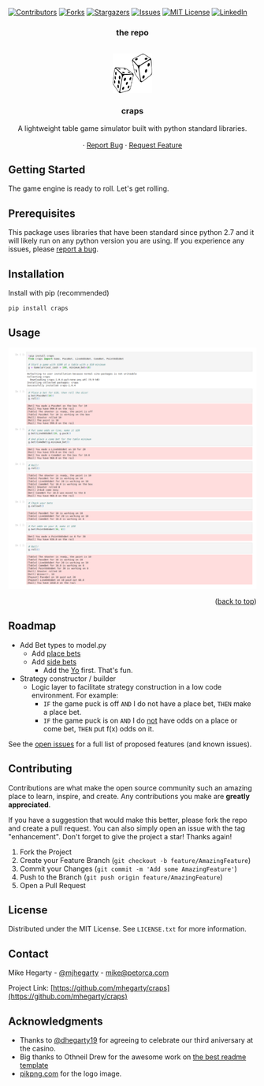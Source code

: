 <div id="top"></div>
<!--
*** Thanks for checking out craps. If you have a suggestion that would 
*** make this better, please fork the repo and create a pull request
*** or simply open an issue with the tag "enhancement".
*** Don't forget to give the project a star!
*** Thanks again! Now go create something AMAZING! :D
-->



<!-- PROJECT SHIELDS -->
<!--
*** I'm using markdown "reference style" links for readability.
*** Reference links are enclosed in brackets [ ] instead of parentheses ( ).
*** See the bottom of this document for the declaration of the reference variables
*** for contributors-url, forks-url, etc. This is an optional, concise syntax you may use.
*** https://www.markdownguide.org/basic-syntax/#reference-style-links
-->
[![Contributors][contributors-shield]][contributors-url]
[![Forks][forks-shield]][forks-url]
[![Stargazers][stars-shield]][stars-url]
[![Issues][issues-shield]][issues-url]
[![MIT License][license-shield]][license-url]
[![LinkedIn][linkedin-shield]][linkedin-url]



<!-- PROJECT LOGO -->
<h3 align="center">the repo</h3>
<br />

<div align="center">
  <a href="https://github.com/mhegarty/craps/blob/master/images/logo.png">
    <img src="https://raw.githubusercontent.com/mhegarty/craps/master/images/logo.png"
    alt="Logo" width="80" height="80">
  </a>

<h3 align="center">craps</h3>

  <p align="center">
    A lightweight table game simulator built with python standard libraries.
    <!-- <br />
    <a href="https://github.com/mhegarty/craps"><strong>Explore the code »</strong></a>-->
    <br />
    <br />
    ·
    <a href="https://github.com/mhegarty/craps/issues">Report Bug</a>
    ·
    <a href="https://github.com/mhegarty/craps/issues">Request Feature</a>
  </p>
</div>



<!-- TABLE OF CONTENTS -->
<!-- 
<details>
  <summary>Table of Contents</summary>
  <ol>
    <li>
      <a href="#about-the-project">About The Project</a>
      <ul>
        <li><a href="#built-with">Built With</a></li>
      </ul>
    </li>
    <li>
      <a href="#getting-started">Getting Started</a>
      <ul>
        <li><a href="#prerequisites">Prerequisites</a></li>
        <li><a href="#installation">Installation</a></li>
      </ul>
    </li>
    <li><a href="#usage">Usage</a></li>
    <li><a href="#roadmap">Roadmap</a></li>
    <li><a href="#contributing">Contributing</a></li>
    <li><a href="#license">License</a></li>
    <li><a href="#contact">Contact</a></li>
    <li><a href="#acknowledgments">Acknowledgments</a></li>
  </ol>
</details>
-->



<!-- ABOUT THE PROJECT -->
<!--
## About The Project

[![Product Name Screen Shot][product-screenshot]](https://example.com)

Here's a blank template to get started: To avoid retyping too much info. Do a search and replace with your text editor for the following: `mhegarty`, `craps`, `@mjhegarty`, `hegarty`, `email`, `email_client`, `project_title`, `project_description`

<p align="right">(<a href="#top">back to top</a>)</p>
-->

<!--
### Built With

* [Python](https://python.org/)

<p align="right">(<a href="#top">back to top</a>)</p>
-->


<!-- GETTING STARTED -->
## Getting Started

The game engine is ready to roll. Let's get rolling.



## Prerequisites

This package uses libraries that have been standard since python 2.7 and it will likely 
run on any python version you are using. If you experience any issues, please [report a bug](https://github.com/mhegarty/craps/issues).




## Installation

Install with pip (recommended)
 ```sh
 pip install craps
 ```

<!-- <p align="right">(<a href="#top">back to top</a>)</p> -->



<!-- USAGE EXAMPLES -->
## Usage

  <a href="https://github.com/mhegarty/craps/blob/master/images/example.png">
    <img src="https://raw.githubusercontent.com/mhegarty/craps/master/images/example.png"
     alt="Notebook">
  </a>

<!-- _For more examples, please refer to the [Documentation](https://example.com)_-->

<p align="right">(<a href="#top">back to top</a>)</p>



<!-- ROADMAP -->
## Roadmap

- Add Bet types to model.py
  - Add [place bets](https://www.liveabout.com/craps-place-bets-537453)
  - Add [side bets](https://wizardofodds.com/games/craps/appendix/5/)
    - Add the [Yo](https://www.lolcraps.com/craps/bets/yo/) first. That's fun.
- Strategy constructor / builder
  - Logic layer to facilitate strategy construction in a low code environment. For example:
    - `IF` the game puck is off `AND` I do not have a place bet, `THEN` make a place bet.
    - `IF` the game puck is on `AND` I do <u>not</u> have odds on a place or come bet, `THEN` put f(x) odds on it.

See the [open issues](https://github.com/mhegarty/craps/issues) for a full list of proposed features (and known issues).

<!-- <p align="right">(<a href="#top">back to top</a>)</p> -->



<!-- CONTRIBUTING -->
## Contributing

Contributions are what make the open source community such an amazing place to learn, inspire, and create. Any contributions you make are **greatly appreciated**.

If you have a suggestion that would make this better, please fork the repo and create a pull request. You can also simply open an issue with the tag "enhancement".
Don't forget to give the project a star! Thanks again!

1. Fork the Project
2. Create your Feature Branch (`git checkout -b feature/AmazingFeature`)
3. Commit your Changes (`git commit -m 'Add some AmazingFeature'`)
4. Push to the Branch (`git push origin feature/AmazingFeature`)
5. Open a Pull Request

<!-- <p align="right">(<a href="#top">back to top</a>)</p> -->



<!-- LICENSE -->
## License

Distributed under the MIT License. See `LICENSE.txt` for more information.

<!-- <p align="right">(<a href="#top">back to top</a>)</p> -->



<!-- CONTACT -->
## Contact

Mike Hegarty - [@mjhegarty](https://twitter.com/@mjhegarty) - mike@petorca.com

Project Link: [https://github.com/mhegarty/craps](https://github.com/mhegarty/craps)

<!-- <p align="right">(<a href="#top">back to top</a>)</p> -->



<!-- ACKNOWLEDGMENTS -->
## Acknowledgments

* Thanks to [@dhegarty19](https://www.instagram.com/dhegarty19/) for agreeing to celebrate our third aniversary at the casino. 
* Big thanks to Othneil Drew for the awesome work on [the best readme template](https://github.com/othneildrew/Best-README-Template)
* [pikpng.com](https://www.pikpng.com/pngvi/hbRwTJb_png-clipart/) for the logo image.


<!-- <p align="right">(<a href="#top">back to top</a>)</p> -->



<!-- MARKDOWN LINKS & IMAGES -->
<!-- https://www.markdownguide.org/basic-syntax/#reference-style-links -->
[contributors-shield]: https://img.shields.io/github/contributors/mhegarty/craps.svg?style=for-the-badge
[contributors-url]: https://github.com/mhegarty/craps/graphs/contributors
[forks-shield]: https://img.shields.io/github/forks/mhegarty/craps.svg?style=for-the-badge
[forks-url]: https://github.com/mhegarty/craps/network/members
[stars-shield]: https://img.shields.io/github/stars/mhegarty/craps.svg?style=for-the-badge
[stars-url]: https://github.com/mhegarty/craps/stargazers
[issues-shield]: https://img.shields.io/github/issues/mhegarty/craps.svg?style=for-the-badge
[issues-url]: https://github.com/mhegarty/craps/issues
[license-shield]: https://img.shields.io/github/license/mhegarty/craps.svg?style=for-the-badge
[license-url]: https://github.com/mhegarty/craps/blob/master/LICENSE.txt
[linkedin-shield]: https://img.shields.io/badge/-LinkedIn-black.svg?style=for-the-badge&logo=linkedin&colorB=555
[linkedin-url]: https://linkedin.com/in/hegarty
<!-- [product-screenshot]: images/screenshot.png -->